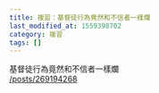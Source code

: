 ```yaml
---
title: 複習：基督徒行為竟然和不信者一樣爛
last_modified_at: 1559398702
category: 複習
tags: []
---
```


<p>基督徒行為竟然和不信者一樣爛<br/>
<a href="/posts/269194268" target="_blank">/posts/269194268</a></p>
<p> </p>
